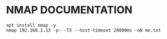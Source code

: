 # NMAP DOCUMENTATION 
```
apt install nmap -y
nmap 192.168.1.13 -p- -T3 --host-timeout 28800ms -oN me.txt
```
